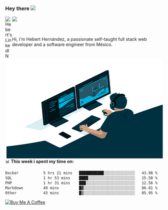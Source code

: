 ### Hey there <img src="https://media.giphy.com/media/hvRJCLFzcasrR4ia7z/giphy.gif" width="25px">
<a href="https://www.linkedin.com/in/evertcode/" target="_blank">
  <img align="left" alt="Hebert's LinkedIN" width="22px" src="https://raw.githubusercontent.com/peterthehan/peterthehan/master/assets/linkedin.svg" />
</a>

![](https://visitor-badge.glitch.me/badge?page_id=evertcode.evertcode)

<br />

Hi, i'm Hebert Hernández, a passionate self-taught full stack web developer and a software engineer from México.

<img align="right" alt="GIF" src="https://github.com/evertcode/evertcode/blob/master/code.gif?raw=true" width="500" height="320" />

📊 **This week i spent my time on:**

<!--START_SECTION:waka-->

```text
Docker           5 hrs 21 mins   ███████████░░░░░░░░░░░░░░   43.98 %
SQL              1 hr 53 mins    ████░░░░░░░░░░░░░░░░░░░░░   15.50 %
PHP              1 hr 31 mins    ███░░░░░░░░░░░░░░░░░░░░░░   12.56 %
Markdown         49 mins         █▓░░░░░░░░░░░░░░░░░░░░░░░   06.81 %
Other            43 mins         █▒░░░░░░░░░░░░░░░░░░░░░░░   05.95 %
```

<!--END_SECTION:waka-->

<a href="https://www.buymeacoffee.com/evertcode" target="_blank"><img src="https://cdn.buymeacoffee.com/buttons/v2/default-red.png" alt="Buy Me A Coffee" width="150" ></a>


